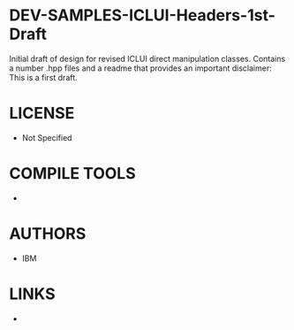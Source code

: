 # DEV-SAMPLES-ICLUI-Headers-1st-Draft
Initial draft of design for revised ICLUI direct manipulation classes. Contains a number .hpp files and a readme that provides an important disclaimer: This is a first draft.

LICENSE
===============
* Not Specified

COMPILE TOOLS
===============
* 
 
AUTHORS
===============
* IBM

LINKS
===============
* 
